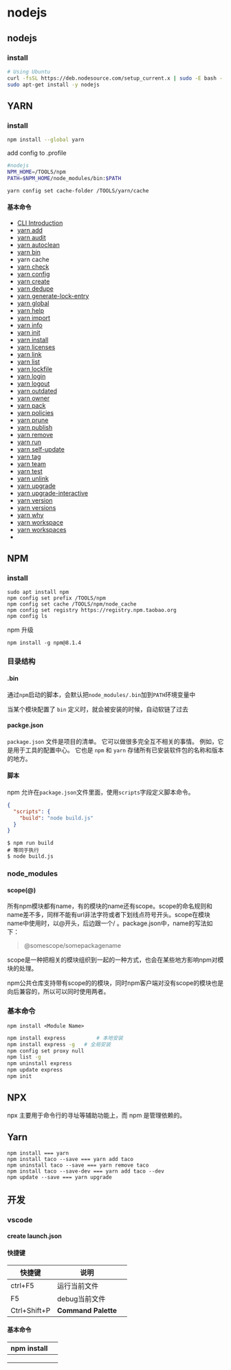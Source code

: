 nodejs
===


## nodejs

### install

```sh
# Using Ubuntu
curl -fsSL https://deb.nodesource.com/setup_current.x | sudo -E bash -
sudo apt-get install -y nodejs
```



## YARN

### install

```sh
npm install --global yarn
```

add config to .profile

```sh
#nodejs
NPM_HOME=/TOOLS/npm
PATH=$NPM_HOME/node_modules/bin:$PATH
```

```sh
yarn config set cache-folder /TOOLS/yarn/cache
```

#### 基本命令

- [CLI Introduction](https://classic.yarnpkg.com/en/docs/cli/)
- [yarn add](https://classic.yarnpkg.com/en/docs/cli/add)
- [yarn audit](https://classic.yarnpkg.com/en/docs/cli/audit)
- [yarn autoclean](https://classic.yarnpkg.com/en/docs/cli/autoclean)
- [yarn bin](https://classic.yarnpkg.com/en/docs/cli/bin)
- yarn cache
- [yarn check](https://classic.yarnpkg.com/en/docs/cli/check)
- [yarn config](https://classic.yarnpkg.com/en/docs/cli/config)
- [yarn create](https://classic.yarnpkg.com/en/docs/cli/create)
- [yarn dedupe](https://classic.yarnpkg.com/en/docs/cli/dedupe)
- [yarn generate-lock-entry](https://classic.yarnpkg.com/en/docs/cli/generate-lock-entry)
- [yarn global](https://classic.yarnpkg.com/en/docs/cli/global)
- [yarn help](https://classic.yarnpkg.com/en/docs/cli/help)
- [yarn import](https://classic.yarnpkg.com/en/docs/cli/import)
- [yarn info](https://classic.yarnpkg.com/en/docs/cli/info)
- [yarn init](https://classic.yarnpkg.com/en/docs/cli/init)
- [yarn install](https://classic.yarnpkg.com/en/docs/cli/install)
- [yarn licenses](https://classic.yarnpkg.com/en/docs/cli/licenses)
- [yarn link](https://classic.yarnpkg.com/en/docs/cli/link)
- [yarn list](https://classic.yarnpkg.com/en/docs/cli/list)
- [yarn lockfile](https://classic.yarnpkg.com/en/docs/cli/lockfile)
- [yarn login](https://classic.yarnpkg.com/en/docs/cli/login)
- [yarn logout](https://classic.yarnpkg.com/en/docs/cli/logout)
- [yarn outdated](https://classic.yarnpkg.com/en/docs/cli/outdated)
- [yarn owner](https://classic.yarnpkg.com/en/docs/cli/owner)
- [yarn pack](https://classic.yarnpkg.com/en/docs/cli/pack)
- [yarn policies](https://classic.yarnpkg.com/en/docs/cli/policies)
- [yarn prune](https://classic.yarnpkg.com/en/docs/cli/prune)
- [yarn publish](https://classic.yarnpkg.com/en/docs/cli/publish)
- [yarn remove](https://classic.yarnpkg.com/en/docs/cli/remove)
- [yarn run](https://classic.yarnpkg.com/en/docs/cli/run)
- [yarn self-update](https://classic.yarnpkg.com/en/docs/cli/self-update)
- [yarn tag](https://classic.yarnpkg.com/en/docs/cli/tag)
- [yarn team](https://classic.yarnpkg.com/en/docs/cli/team)
- [yarn test](https://classic.yarnpkg.com/en/docs/cli/test)
- [yarn unlink](https://classic.yarnpkg.com/en/docs/cli/unlink)
- [yarn upgrade](https://classic.yarnpkg.com/en/docs/cli/upgrade)
- [yarn upgrade-interactive](https://classic.yarnpkg.com/en/docs/cli/upgrade-interactive)
- [yarn version](https://classic.yarnpkg.com/en/docs/cli/version)
- [yarn versions](https://classic.yarnpkg.com/en/docs/cli/versions)
- [yarn why](https://classic.yarnpkg.com/en/docs/cli/why)
- [yarn workspace](https://classic.yarnpkg.com/en/docs/cli/workspace)
- [yarn workspaces](https://classic.yarnpkg.com/en/docs/cli/workspaces)
- 

## NPM

### install

```
sudo apt install npm
npm config set prefix /TOOLS/npm
npm config set cache /TOOLS/npm/node_cache
npm config set registry https://registry.npm.taobao.org
npm config ls
```

npm 升级

```
npm install -g npm@8.1.4
```



### 目录结构

#### .bin

通过`npm`启动的脚本，会默认把`node_modules/.bin`加到`PATH`环境变量中

当某个模块配置了 `bin` 定义时，就会被安装的时候，自动软链了过去

#### packge.json

`package.json` 文件是项目的清单。 它可以做很多完全互不相关的事情。 例如，它是用于工具的配置中心。 它也是 `npm` 和 `yarn` 存储所有已安装软件包的名称和版本的地方。



#### 脚本

npm 允许在`package.json`文件里面，使用`scripts`字段定义脚本命令。

```json
{
  "scripts": {
    "build": "node build.js"
  }
}
```

```shell
$ npm run build
# 等同于执行
$ node build.js
```

### node_modules

#### scope(@)

所有npm模块都有name，有的模块的name还有scope。scope的命名规则和name差不多，同样不能有url非法字符或者下划线点符号开头。scope在模块name中使用时，以@开头，后边跟一个/ 。package.json中，name的写法如下：

> @somescope/somepackagename

scope是一种把相关的模块组织到一起的一种方式，也会在某些地方影响npm对模块的处理。

npm公共仓库支持带有scope的的模块，同时npm客户端对没有scope的模块也是向后兼容的，所以可以同时使用两者。

### 基本命令

```
npm install <Module Name>
```

```sh
npm install express          # 本地安装
npm install express -g   # 全局安装
npm config set proxy null
npm list -g
npm uninstall express
npm update express
npm init
```

## NPX

npx 主要用于命令行的寻址等辅助功能上，而 npm 是管理依赖的。



## Yarn

```text
npm install === yarn 
npm install taco --save === yarn add taco
npm uninstall taco --save === yarn remove taco
npm install taco --save-dev === yarn add taco --dev
npm update --save === yarn upgrade
```

## 开发

### vscode

#### create launch.json



#### 快捷键

| 快捷键       | 说明                |      |
| ------------ | ------------------- | ---- |
| ctrl+F5      | 运行当前文件        |      |
| F5           | debug当前文件       |      |
| Ctrl+Shift+P | **Command Palette** |      |

#### 基本命令

| npm install |      |
| ----------- | ---- |
|             |      |
|             |      |
|             |      |

